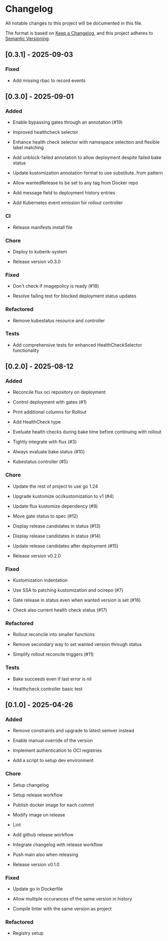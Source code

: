 # Changelog

All notable changes to this project will be documented in this file.

The format is based on [Keep a Changelog](https://keepachangelog.com/en/1.0.0/),
and this project adheres to [Semantic Versioning](https://semver.org/spec/v2.0.0.html).
## [0.3.1] - 2025-09-03

### Fixed

- Add missing rbac to record events

## [0.3.0] - 2025-09-01

### Added

- Enable bypassing gates through an annotation (#19)

- Improved healthcheck selector

- Enhance health check selector with namespace selection and flexible label matching

- Add unblock-failed annotation to allow deployment despite failed bake status

- Update kustomization annotation format to use substitute.<variable>.from pattern

- Allow wantedRelease to be set to any tag from Docker repo

- Add message field to deployment history entries

- Add Kubernetes event emission for rollout controller


### CI

- Release manifests install file


### Chore

- Deploy to kuberik-system

- Release version v0.3.0


### Fixed

- Don't check if imagepolicy is ready (#18)

- Resolve failing test for blocked deployment status updates


### Refactored

- Remove kubestatus resource and controller


### Tests

- Add comprehensive tests for enhanced HealthCheckSelector functionality

## [0.2.0] - 2025-08-12

### Added

- Reconcile flux oci repository on deployment

- Control deployment with gates (#1)

- Print additional columns for Rollout

- Add HealthCheck type

- Eveluate health checks during bake time before continuing with rollout

- Tightly integrate with flux (#3)

- Always evaluate bake status (#10)

- Kubestatus controller (#5)


### Chore

- Update the rest of project to use go 1.24

- Upgrade kustomize oci/kustomization to v1 (#4)

- Update flux kustomize dependency (#9)

- Move gate status to spec (#12)

- Display release candidates in status (#13)

- Display release candidates in status (#14)

- Update release candidates after deployment (#15)

- Release version v0.2.0


### Fixed

- Kustomization indentation

- Use SSA to patching kustomization and ocirepo (#7)

- Gate release in status even when wanted version is set (#16)

- Check also current health check status (#17)


### Refactored

- Rollout reconcile into smaller functions

- Remove secondary way to set wanted version through status

- Simplify rollout reconcile triggers (#11)


### Tests

- Bake succeeds even if last error is nil

- Healthcheck controller basic test

## [0.1.0] - 2025-04-26

### Added

- Remove constraints and upgrade to latest semver instead

- Enable manual override of the version

- Implement authentication to OCI registries

- Add a script to setup dev environment


### Chore

- Setup changelog

- Setup release workflow

- Publish docker image for each commit

- Modify image on release

- Lint

- Add github release workflow

- Integrate changelog with release workflow

- Push main also when releasing

- Release version v0.1.0


### Fixed

- Update go in Dockerfile

- Allow multiple occurances of the same version in history

- Compile linter with the same version as project


### Refactored

- Registry setup

<!-- generated by git-cliff -->
